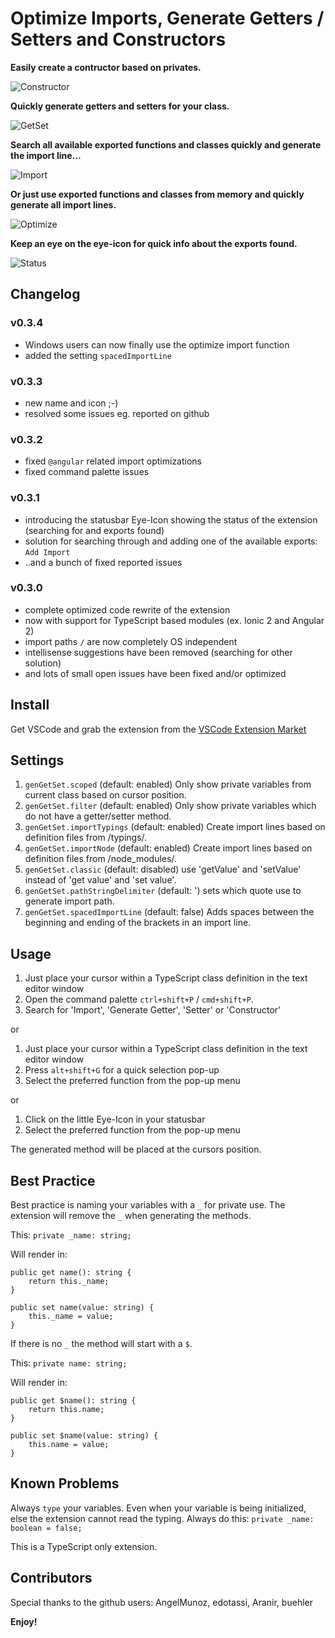 # Optimize Imports, Generate Getters / Setters and Constructors

**Easily create a contructor based on privates.**

![Constructor](https://github.com/cybertim/vscode-gengetset/raw/master/demo_constructor.gif)

**Quickly generate getters and setters for your class.**

![GetSet](https://github.com/cybertim/vscode-gengetset/raw/master/demo_getset.gif)

**Search all available exported functions and classes quickly and generate the import line...**

![Import](https://github.com/cybertim/vscode-gengetset/raw/master/demo_import.gif)

**Or just use exported functions and classes from memory and quickly generate all import lines.**

![Optimize](https://github.com/cybertim/vscode-gengetset/raw/master/demo_optimize.gif)

**Keep an eye on the eye-icon for quick info about the exports found.**

![Status](https://github.com/cybertim/vscode-gengetset/raw/master/demo_status.gif)


## Changelog

### v0.3.4
+ Windows users can now finally use the optimize import function
+ added the setting `spacedImportLine`

### v0.3.3
+ new name and icon ;-)
+ resolved some issues eg. reported on github

### v0.3.2
+ fixed `@angular` related import optimizations
+ fixed command palette issues

### v0.3.1
+ introducing the statusbar Eye-Icon showing the status of the extension (searching for and exports found)
+ solution for searching through and adding one of the available exports: `Add Import`
+ ..and a bunch of fixed reported issues

### v0.3.0
+ complete optimized code rewrite of the extension
+ now with support for TypeScript based modules (ex. Ionic 2 and Angular 2)
+ import paths `/` are now completely OS independent
+ intellisense suggestions have been removed (searching for other solution)
+ and lots of small open issues have been fixed and/or optimized

## Install
Get VSCode and grab the extension from the [VSCode Extension Market](https://marketplace.visualstudio.com/items?itemName=DSKWRK.vscode-generate-getter-setter)

## Settings

1. `genGetSet.scoped` (default: enabled) Only show private variables from current class based on cursor position.
2. `genGetSet.filter` (default: enabled) Only show private variables which do not have a getter/setter method.
3. `genGetSet.importTypings` (default: enabled) Create import lines based on definition files from /typings/.
3. `genGetSet.importNode` (default: enabled) Create import lines based on definition files from /node_modules/.
4. `genGetSet.classic` (default: disabled) use 'getValue' and 'setValue' instead of 'get value' and 'set value'.
5. `genGetSet.pathStringDelimiter` (default: ') sets which quote use to generate import path.
5. `genGetSet.spacedImportLine` (default: false) Adds spaces between the beginning and ending of the brackets in an import line.

## Usage

1. Just place your cursor within a TypeScript class definition in the text editor window
2. Open the command palette `ctrl+shift+P` / `cmd+shift+P`.
3. Search for 'Import', 'Generate Getter', 'Setter' or 'Constructor'

or

1. Just place your cursor within a TypeScript class definition in the text editor window
2. Press `alt+shift+G` for a quick selection pop-up
3. Select the preferred function from the pop-up menu

or

1. Click on the little Eye-Icon in your statusbar
2. Select the preferred function from the pop-up menu

The generated method will be placed at the cursors position.

## Best Practice

Best practice is naming your variables with a `_` for private use.
The extension will remove the `_` when generating the methods.

This: `private _name: string;`

Will render in:
```
public get name(): string {
    return this._name;
}

public set name(value: string) {
    this._name = value;
}
```

If there is no `_` the method will start with a `$`.

This: `private name: string;`

Will render in:
```
public get $name(): string {
    return this.name;
}

public set $name(value: string) {
    this.name = value;
}
```

## Known Problems

Always `type` your variables. Even when your variable is being initialized, else the extension cannot read the typing.
Always do this: `private _name: boolean = false;`

This is a TypeScript only extension.

## Contributors
Special thanks to the github users:
AngelMunoz, edotassi, Aranir, buehler

**Enjoy!**
